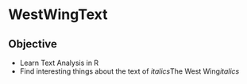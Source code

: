 # WestWingText

## Objective
* Learn Text Analysis in R
* Find interesting things about the text of *italics*The West Wing*italics*
